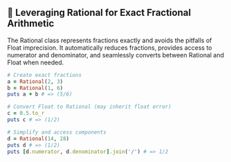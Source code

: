 ## 🔢 Leveraging Rational for Exact Fractional Arithmetic
The Rational class represents fractions exactly and avoids the pitfalls of Float imprecision. It automatically reduces fractions, provides access to numerator and denominator, and seamlessly converts between Rational and Float when needed.

```ruby
# Create exact fractions
a = Rational(2, 3)
b = Rational(1, 6)
puts a + b # => (5/6)

# Convert Float to Rational (may inherit float error)
c = 0.5.to_r
puts c # => (1/2)

# Simplify and access components
d = Rational(14, 28)
puts d # => (1/2)
puts [d.numerator, d.denominator].join('/') # => 1/2
```
